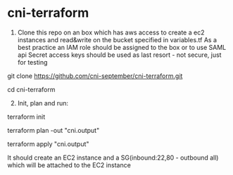 # cni-terraform

1) Clone this repo on an box which has aws access to create a ec2 instances and read&write on the bucket specified in variables.tf
As a best practice an IAM role should be assigned to the box or to use SAML api
Secret access keys should be used as last resort - not secure, just for testing

git clone https://github.com/cni-september/cni-terraform.git

cd cni-terraform

2) Init, plan and run:

terraform init

terraform plan -out "cni.output"

terraform apply "cni.output"

It should create an EC2 instance and a SG(inbound:22,80 - outbound all) which will be attached to the EC2 instance 
